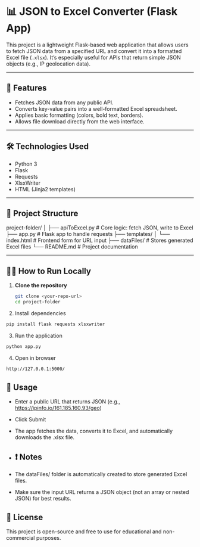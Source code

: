 # 📊 JSON to Excel Converter (Flask App)

This project is a lightweight Flask-based web application that allows users to fetch JSON data from a specified URL and convert it into a formatted Excel file (`.xlsx`). It’s especially useful for APIs that return simple JSON objects (e.g., IP geolocation data).

---

## 🚀 Features

- Fetches JSON data from any public API.
- Converts key-value pairs into a well-formatted Excel spreadsheet.
- Applies basic formatting (colors, bold text, borders).
- Allows file download directly from the web interface.

---

## 🛠️ Technologies Used

- Python 3
- Flask
- Requests
- XlsxWriter
- HTML (Jinja2 templates)

---

## 📁 Project Structure

project-folder/
│
├── apiToExcel.py # Core logic: fetch JSON, write to Excel
├── app.py # Flask app to handle requests
├── templates/
│ └── index.html # Frontend form for URL input
├── dataFiles/ # Stores generated Excel files
└── README.md # Project documentation


---

## 🧑‍💻 How to Run Locally

1. **Clone the repository**
   ```bash
   git clone <your-repo-url>
   cd project-folder
2. Install dependencies
```bash
pip install flask requests xlsxwriter
```
3. Run the application
```bash
python app.py
```
4. Open in browser
```bash
http://127.0.0.1:5000/
```

## 📝 Usage

- Enter a public URL that returns JSON (e.g., https://ipinfo.io/161.185.160.93/geo)
- Click Submit
- The app fetches the data, converts it to Excel, and automatically downloads the .xlsx file.

- ## ❗ Notes

- The dataFiles/ folder is automatically created to store generated Excel files.
- Make sure the input URL returns a JSON object (not an array or nested JSON) for best results.

 ## 📄 License
This project is open-source and free to use for educational and non-commercial purposes.
